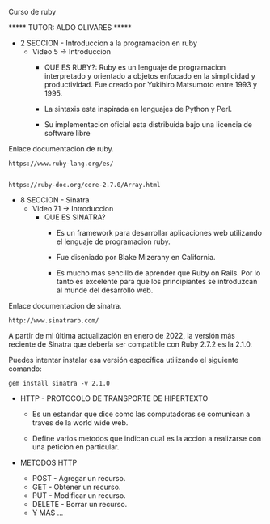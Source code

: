 Curso de ruby

***** TUTOR: ALDO OLIVARES *****

* 2 SECCION - Introduccion a la programacion en ruby
  - Video 5 -> Introduccion
    * QUE ES RUBY?: Ruby es un lenguaje de programacion interpretado y orientado a objetos enfocado en la simplicidad
      y productividad. Fue creado por Yukihiro Matsumoto entre 1993 y 1995.

    * La sintaxis esta inspirada en lenguajes de Python y Perl.

    * Su implementacion oficial esta distribuida bajo una licencia de software libre

Enlace documentacion de ruby.

    https://www.ruby-lang.org/es/


    https://ruby-doc.org/core-2.7.0/Array.html
   
 
* 8 SECCION - Sinatra
  - Video 71 -> Introduccion
    * QUE ES SINATRA?
      * Es un framework para desarrollar aplicaciones web utilizando el lenguaje de programacion ruby.

      * Fue diseniado por Blake Mizerany en California.

      * Es mucho mas sencillo de aprender que Ruby on Rails. Por lo tanto es excelente para que los principiantes se introduzcan al munde del desarrollo web.

Enlace documentacion de sinatra.

    http://www.sinatrarb.com/


A partir de mi última actualización en enero de 2022, la versión más reciente de Sinatra que debería ser compatible con Ruby 2.7.2 es la 2.1.0.

Puedes intentar instalar esa versión específica utilizando el siguiente comando:

    gem install sinatra -v 2.1.0


* HTTP - PROTOCOLO DE TRANSPORTE DE HIPERTEXTO
  * Es un estandar que dice como las computadoras se comunican a traves de la world wide web.

  * Define varios metodos que indican cual es la accion a realizarse con una peticion en particular.

* METODOS HTTP
  * POST    - Agregar un recurso.
  * GET     - Obtener un recurso.
  * PUT     - Modificar un recurso.
  * DELETE  - Borrar un recurso.
  * Y MAS ...
